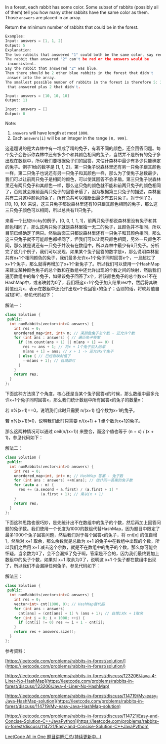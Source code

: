 In a forest, each rabbit has some color. Some subset of rabbits (possibly all of them) tell you how many other rabbits have the same color as them. Those `answers` are placed in an array.

Return the minimum number of rabbits that could be in the forest.

```cpp
Examples:
Input: answers = [1, 1, 2]
Output: 5
Explanation:
The two rabbits that answered "1" could both be the same color, say red.
The rabbit than answered "2" can't be red or the answers would be
 inconsistent.
Say the rabbit that answered "2" was blue.
Then there should be 2 other blue rabbits in the forest that didn't
 answer into the array.
The smallest possible number of rabbits in the forest is therefore 5: 3
 that answered plus 2 that didn't.

Input: answers = [10, 10, 10]
Output: 11

Input: answers = []
Output: 0
```

Note:

1. `answers` will have length at most `1000`.
1. Each `answers[i]` will be an integer in the range `[0, 999]`.

这道题说的是大森林中有一堆成了精的兔子，有着不同的颜色，还会回答问题。每个兔子会告诉你森林中还有多少个和其颜色相同的兔子，当然并不是所有的兔子多出现在数组中，所以我们要根据兔子们的回答，来估计森林中最少有多少只能确定的兔子。例子1给的数字是 \[1, 1, 2\]，第一只兔子说森林里还有另一只兔子跟其颜色一样，第二只兔子也说还有另一只兔子和其颜色一样，那么为了使兔子总数最少，我们可以让前两只兔子是相同的颜色，可以使其回答不会矛盾。第三只兔子说森林里还有两只兔子和其颜色一样，那么这只兔的颜色就不能和前两只兔子的颜色相同了，否则就会跟前面两只兔子的回答矛盾了，因为根据第三只兔子的描述，森林里共有三只这种颜色的兔子，所有总共可以推断出最少有五只兔子。对于例子2，\[10, 10, 10\] 来说，这三只兔子都说森林里还有10只跟其颜色相同的兔子，那么这三只兔子颜色可以相同，所以总共有11只兔子。

来看一个比较tricky的例子，\[0, 0, 1, 1, 1\]，前两只兔子都说森林里没有兔子和其颜色相同了，那么这两只兔子就是森林里独一无二的兔子，且颜色并不相同，所以目前已经确定了两只。然后后面三只都说森林里还有一只兔子和其颜色相同，那么这三只兔子就不可能颜色都相同了，但我们可以让两只颜色相同，另外一只颜色不同，那么就是说还有一只兔子并没有在数组中，所以森林中最少有6只兔子。分析完了这几个例子，我们可以发现，如果某个兔子回答的数字是x，那么说明森林里共有x+1个相同颜色的兔子，我们最多允许x+1个兔子同时回答x个，一旦超过了x+1个兔子，那么就得再增加了x+1个新兔子了。所以我们可以使用一个HashMap来建立某种颜色兔子的总个数和在数组中还允许出现的个数之间的映射，然后我们遍历数组中的每个兔子，如果该兔子回答了x个，若该颜色兔子的总个数x+1不在HashMap中，或者映射为0了，我们将这x+1个兔子加入结果res中，然后将其映射值设为x，表示在数组中还允许出现x个也回答x的兔子；否则的话，将映射值自减1即可，参见代码如下：

解法一：

```cpp
class Solution {
 public:
  int numRabbits(vector<int>& answers) {
    int res = 0;
    unordered_map<int, int> m; // 某颜色兔子总个数 - 还允许个数 
    for (int ans : answers) { // 遍历兔子答案
      if (!m.count(ans + 1) || m[ans + 1] == 0) {
        res += ans + 1; // 将x + 1个兔子加入结果
        m[ans + 1] = ans; // x + 1 -> 还允许x个兔子
      } else { // 已经有映射值了
        --m[ans + 1]; // 自减即可
      }
    }
    return res;
  }
};
```

下面这种方法换了个角度，核心还是当某个兔子回答x的时候，那么数组中最多允许x+1个兔子同时回答x，那么我们统计数组中所有回答x的兔子的数量n：

若 n%(x+1)==0，说明我们此时只需要 n/(x+1) 组个数为x+1的兔子。

若 n%(x+1)!=0，说明我们此时只需要 n/(x+1) + 1 组个数为x+1的兔子。

那么这两种情况可以通过 ceil(n/(x+1)) 来整合，而这个值也等于 (n + x) / (x + 1)，参见代码如下：

解法二：

```cpp
class Solution {
 public:
  int numRabbits(vector<int>& answers) {
    int res = 0;
    unordered_map<int, int> m; // HashMap 答案 - 兔子数
    for (int ans : answers) ++m[ans]; // 统计同一答案的兔子数
    for (auto a : m) {
      res += (a.second + a.first) / (a.first + 1) *
				(a.first + 1); // 乘以(x + 1)
    }
    return res;
  }
};
```

下面这种思路也很巧妙，是先统计出不在数组中的兔子的个数，然后再加上回答问题的兔子数。我们使用一个长度为1000的数组代替HashMap，因为题目中限定了最多1000个兔子回答问题，然后我们对于每个回答x的兔子，将 cnt\[x\] 的值自增1，然后对 x+1 取余，那么余数就是总数为 x+1 的兔子中在数组中出现的个数，所以我们之后用 x+1 减去这个余数，就是不在数组中的兔子的个数。那么你可能会怀疑，当余数为0了，会不会漏掉了兔子啊，答案是不会的，因为我们最终要加上数组中的兔子个数，如果对 x+1 取余为0了，说明这 x+1 个兔子都在数组中出现了，所以我们不会漏掉任何兔子，参见代码如下：

解法三：

```cpp
class Solution {
 public:
  int numRabbits(vector<int>& answers) {
    int res = 0;
    vector<int> cnt(1000, 0); // HashMap替代品
    for (int ans : answers)
      cnt[ans] = (cnt[ans] + 1) % (ans + 1); // 自增1对x + 1取余
    for (int i = 0; i < 1000; ++i) {
      if (cnt[i] != 0) res += i + 1 - cnt[i];
    }
    return res + answers.size();
  }
};
```

参考资料：

[https://leetcode.com/problems/rabbits-in-forest/solution/](https://leetcode.com/problems/rabbits-in-forest/solution/)

[https://leetcode.com/problems/rabbits-in-forest/discuss/123206/Java-4-Liner-No-HashMap](https://leetcode.com/problems/rabbits-in-forest/discuss/123206/Java-4-Liner-No-HashMap)

[https://leetcode.com/problems/rabbits-in-forest/discuss/114719/My-easy-Java-HashMap-solution](https://leetcode.com/problems/rabbits-in-forest/discuss/114719/My-easy-Java-HashMap-solution)

[https://leetcode.com/problems/rabbits-in-forest/discuss/114721/Easy-and-Concise-Solution-C++JavaPython](https://leetcode.com/problems/rabbits-in-forest/discuss/114721/Easy-and-Concise-Solution-C++JavaPython)

[LeetCode All in One 题目讲解汇总(持续更新中...)](http://www.cnblogs.com/grandyang/p/4606334.html)
